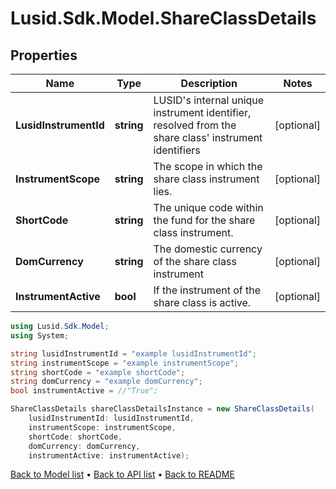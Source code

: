 # Lusid.Sdk.Model.ShareClassDetails

## Properties

Name | Type | Description | Notes
------------ | ------------- | ------------- | -------------
**LusidInstrumentId** | **string** | LUSID&#39;s internal unique instrument identifier, resolved from the share class&#39; instrument identifiers | [optional] 
**InstrumentScope** | **string** | The scope in which the share class instrument lies. | [optional] 
**ShortCode** | **string** | The unique code within the fund for the share class instrument. | [optional] 
**DomCurrency** | **string** | The domestic currency of the share class instrument | [optional] 
**InstrumentActive** | **bool** | If the instrument of the share class is active. | [optional] 

```csharp
using Lusid.Sdk.Model;
using System;

string lusidInstrumentId = "example lusidInstrumentId";
string instrumentScope = "example instrumentScope";
string shortCode = "example shortCode";
string domCurrency = "example domCurrency";
bool instrumentActive = //"True";

ShareClassDetails shareClassDetailsInstance = new ShareClassDetails(
    lusidInstrumentId: lusidInstrumentId,
    instrumentScope: instrumentScope,
    shortCode: shortCode,
    domCurrency: domCurrency,
    instrumentActive: instrumentActive);
```

[Back to Model list](../README.md#documentation-for-models) &#8226; [Back to API list](../README.md#documentation-for-api-endpoints) &#8226; [Back to README](../README.md)

